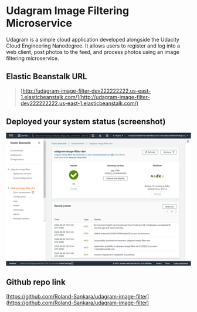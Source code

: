 # Udagram Image Filtering Microservice

Udagram is a simple cloud application developed alongside the Udacity Cloud Engineering Nanodegree. It allows users to register and log into a web client, post photos to the feed, and process photos using an image filtering microservice.

## Elastic Beanstalk URL
> [http://udagram-image-filter-dev222222222.us-east-1.elasticbeanstalk.com/](http://udagram-image-filter-dev222222222.us-east-1.elasticbeanstalk.com/)

## Deployed your system status (screenshot)
![udagram-image-filter-dev-elasti-bean-stalk-env](./deployment_screenshots/udagram-image-filter-dev-Dashboard.png)

## Github repo link
[https://github.com/Roland-Sankara/udagram-image-filter](https://github.com/Roland-Sankara/udagram-image-filter)